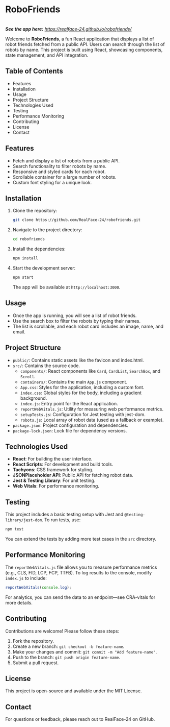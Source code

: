 # RoboFriends
\
***See the app here:*** *https://realface-24.github.io/robofriends/*

Welcome to **RoboFriends**, a fun React application that displays a list of robot friends fetched from a public API. Users can search through the list of robots by name. This project is built using React, showcasing components, state management, and API integration.

## Table of Contents

- Features
- Installation
- Usage
- Project Structure
- Technologies Used
- Testing
- Performance Monitoring
- Contributing
- License
- Contact

## Features

- Fetch and display a list of robots from a public API.
- Search functionality to filter robots by name.
- Responsive and styled cards for each robot.
- Scrollable container for a large number of robots.
- Custom font styling for a unique look.

## Installation

1. Clone the repository:

   ```bash
   git clone https://github.com/RealFace-24/robofriends.git
   ```
2. Navigate to the project directory:

   ```bash
   cd robofriends
   ```
3. Install the dependencies:

   ```bash
   npm install
   ```
4. Start the development server:

   ```bash
   npm start
   ```

   The app will be available at `http://localhost:3000`.

## Usage

- Once the app is running, you will see a list of robot friends.
- Use the search box to filter the robots by typing their names.
- The list is scrollable, and each robot card includes an image, name, and email.

## Project Structure

- `public/`: Contains static assets like the favicon and index.html.
- `src/`: Contains the source code.
  - `components/`: React components like `Card`, `CardList`, `SearchBox`, and `Scroll`.
  - `containers/`: Contains the main `App.js` component.
  - `App.css`: Styles for the application, including a custom font.
  - `index.css`: Global styles for the body, including a gradient background.
  - `index.js`: Entry point for the React application.
  - `reportWebVitals.js`: Utility for measuring web performance metrics.
  - `setupTests.js`: Configuration for Jest testing with jest-dom.
  - `robots.js`: Local array of robot data (used as a fallback or example).
- `package.json`: Project configuration and dependencies.
- `package-lock.json`: Lock file for dependency versions.

## Technologies Used

- **React**: For building the user interface.
- **React Scripts**: For development and build tools.
- **Tachyons**: CSS framework for styling.
- **JSONPlaceholder API**: Public API for fetching robot data.
- **Jest & Testing Library**: For unit testing.
- **Web Vitals**: For performance monitoring.

## Testing

This project includes a basic testing setup with Jest and `@testing-library/jest-dom`. To run tests, use:

```bash
npm test
```

You can extend the tests by adding more test cases in the `src` directory.

## Performance Monitoring

The `reportWebVitals.js` file allows you to measure performance metrics (e.g., CLS, FID, LCP, FCP, TTFB). To log results to the console, modify `index.js` to include:

```javascript
reportWebVitals(console.log);
```

For analytics, you can send the data to an endpoint—see CRA-vitals for more details.

## Contributing

Contributions are welcome! Please follow these steps:

1. Fork the repository.
2. Create a new branch: `git checkout -b feature-name`.
3. Make your changes and commit: `git commit -m "Add feature-name"`.
4. Push to the branch: `git push origin feature-name`.
5. Submit a pull request.

## License

This project is open-source and available under the MIT License.

## Contact

For questions or feedback, please reach out to RealFace-24 on GitHub.
